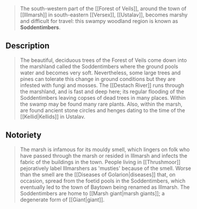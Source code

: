 > The south-western part of the [[Forest of Veils]], around the town of [[Illmarsh]] in south-eastern [[Versex]], [[Ustalav]], becomes marshy and difficult for travel: this swampy woodland region is known as **Soddentimbers**.


## Description

> The beautiful, deciduous trees of the Forest of Veils come down into the marshland called the Soddentimbers where the ground pools water and becomes very soft. Nevertheless, some large trees and pines can tolerate this change in ground conditions but they are infested with fungi and mosses. The [[Destach River]] runs through the marshland, and is fast and deep here; its regular flooding of the Soddentimbers leaving copses of dead trees in many places. Within the swamp may be found many rare plants. Also, within the marsh, are found ancient stone circles and henges dating to the time of the [[Kellid|Kellids]] in Ustalav.


## Notoriety

> The marsh is infamous for its mouldy smell, which lingers on folk who have passed through the marsh or resided in Illmarsh and infects the fabric of the buildings in the town. People living in [[Thrushmoor]] pejoratively label Illmarshers as 'musties' because of the smell. Worse than the smell are the [[Diseases of Golarion|diseases]] that, on occasion, spread from the foetid pools in the Soddentimbers, which eventually led to the town of Baytown being renamed as Illmarsh.
> The Soddentimbers are home to [[Marsh giant|marsh giants]]; a degenerate form of [[Giant|giant]].








